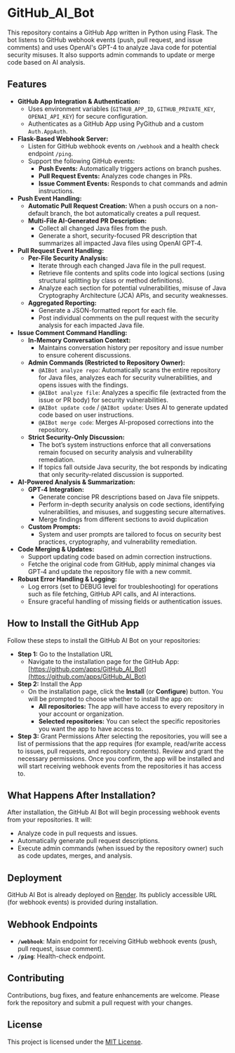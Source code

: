 # GitHub_AI_Bot

This repository contains a GitHub App written in Python using Flask. The bot listens to GitHub webhook events (push, pull request, and issue comments) and uses OpenAI's GPT-4 to analyze Java code for potential security misuses. It also supports admin commands to update or merge code based on AI analysis.

## Features

- **GitHub App Integration & Authentication:**
  - Uses environment variables (`GITHUB_APP_ID`, `GITHUB_PRIVATE_KEY`, `OPENAI_API_KEY`) for secure configuration.
  - Authenticates as a GitHub App using PyGithub and a custom `Auth.AppAuth`.
- **Flask-Based Webhook Server:**
  - Listen for GitHub webhook events on `/webhook` and a health check endpoint `/ping`.
  - Support the following GitHub events:
    - **Push Events:** Automatically triggers actions on branch pushes.
    - **Pull Request Events:** Analyzes code changes in PRs.
    - **Issue Comment Events:** Responds to chat commands and admin instructions.
- **Push Event Handling:**
  - **Automatic Pull Request Creation:** When a push occurs on a non-default branch, the bot automatically creates a pull request.
  - **Multi-File AI-Generated PR Description:**
    - Collect all changed Java files from the push.
    - Generate a short, security-focused PR description that summarizes all impacted Java files using OpenAI GPT‑4.
- **Pull Request Event Handling:**
  - **Per-File Security Analysis:**
    - Iterate through each changed Java file in the pull request.
    - Retrieve file contents and splits code into logical sections (using structural splitting by class or method definitions).
    - Analyze each section for potential vulnerabilities, misuse of Java Cryptography Architecture (JCA) APIs, and security weaknesses.
  - **Aggregated Reporting:**
     - Generate a JSON-formatted report for each file.
     - Post individual comments on the pull request with the security analysis for each impacted Java file.
- **Issue Comment Command Handling:**
  - **In-Memory Conversation Context:**
     - Maintains conversation history per repository and issue number to ensure coherent discussions.
  - **Admin Commands (Restricted to Repository Owner):**
    - `@AIBot analyze repo`: Automatically scans the entire repository for Java files, analyzes each for security vulnerabilities, and opens issues with the findings.
    - `@AIBot analyze file`: Analyzes a specific file (extracted from the issue or PR body) for security vulnerabilities.
    - `@AIBot update code` / `@AIBot update`: Uses AI to generate updated code based on user instructions.
    - `@AIBot merge code`: Merges AI-proposed corrections into the repository.
  - **Strict Security-Only Discussion:**
     - The bot’s system instructions enforce that all conversations remain focused on security analysis and vulnerability remediation.
     - If topics fall outside Java security, the bot responds by indicating that only security-related discussion is supported.
- **AI-Powered Analysis & Summarization:**
  - **GPT‑4 Integration:**
    - Generate concise PR descriptions based on Java file snippets.
    - Perform in-depth security analysis on code sections, identifying vulnerabilities, and misuses, and suggesting secure alternatives.
    - Merge findings from different sections to avoid duplication
  - **Custom Prompts:**
    - System and user prompts are tailored to focus on security best practices, cryptography, and vulnerability remediation.
- **Code Merging & Updates:**
  - Support updating code based on admin correction instructions.
  - Fetche the original code from GitHub, apply minimal changes via GPT‑4 and update the repository file with a new commit.
- **Robust Error Handling & Logging:**
  - Log errors (set to DEBUG level for troubleshooting) for operations such as file fetching, GitHub API calls, and AI interactions.
  - Ensure graceful handling of missing fields or authentication issues.

## How to Install the GitHub App

Follow these steps to install the GitHub AI Bot on your repositories:
  - **Step 1:** Go to the Installation URL
    - Navigate to the installation page for the GitHub App:
    [https://github.com/apps/GitHub_AI_Bot](https://github.com/apps/GitHub_AI_Bot)
  - **Step 2:** Install the App
    - On the installation page, click the **Install** (or **Configure**) button. You will be prompted to choose whether to install the app on:
      - **All repositories:**
        The app will have access to every repository in your account or organization.
      - **Selected repositories:**
        You can select the specific repositories you want the app to have access to.
  - **Step 3:** Grant Permissions
    After selecting the repositories, you will see a list of permissions that the app requires (for example, read/write access to issues, pull requests, and repository contents). Review and grant the necessary permissions.
    Once you confirm, the app will be installed and will start receiving webhook events from the repositories it has access to.

## What Happens After Installation?

After installation, the GitHub AI Bot will begin processing webhook events from your repositories. It will:
- Analyze code in pull requests and issues.
- Automatically generate pull request descriptions.
- Execute admin commands (when issued by the repository owner) such as code updates, merges, and analysis.

## Deployment

GitHub AI Bot is already deployed on [Render](https://render.com/). Its publicly accessible URL (for webhook events) is provided during installation. 

## Webhook Endpoints

- **`/webhook`**: Main endpoint for receiving GitHub webhook events (push, pull request, issue comment).
- **`/ping`**: Health-check endpoint.

## Contributing

Contributions, bug fixes, and feature enhancements are welcome. Please fork the repository and submit a pull request with your changes.

## License

This project is licensed under the [MIT License](LICENSE).

